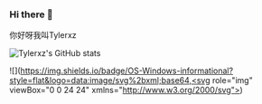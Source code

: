 ### Hi there 👋

你好呀我叫Tylerxz

![Tylerxz's GitHub stats](https://github-status.msdnicrosoft.cn/api?username=Tylerxz&show_icons=true&hide_border=true&include_all_commits=true&count_private=true)

![](https://img.shields.io/badge/OS-Windows-informational?style=flat&logo=data:image/svg%2bxml;base64,<svg role="img" viewBox="0 0 24 24" xmlns="http://www.w3.org/2000/svg">)
